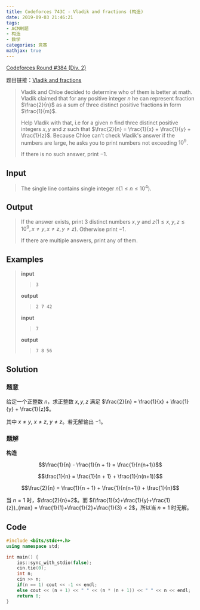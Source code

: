 ```yaml
---
title: Codeforces 743C - Vladik and fractions (构造)
date: 2019-09-03 21:46:21
tags:
- ACM刷题
- 构造
- 数学
categories: 竞赛
mathjax: true
---
```


[Codeforces Round #384 (Div. 2)](http://codeforces.com/contest/743)

题目链接：[Vladik and fractions](http://codeforces.com/problemset/problem/743/C)

> Vladik and Chloe decided to determine who of them is better at math. Vladik claimed that for any positive integer $n$ he can represent fraction $\frac{2}{n}$ as a sum of three distinct positive fractions in form $\frac{1}{m}$.
> 
> Help Vladik with that, i.e for a given $n$ find three distinct positive integers $x, y$ and $z$ such that $\frac{2}{n} = \frac{1}{x} + \frac{1}{y} + \frac{1}{z}$. Because Chloe can't check Vladik's answer if the numbers are large, he asks you to print numbers not exceeding $10^9$.
> 
> If there is no such answer, print $-1$.

## Input

> The single line contains single integer $n (1 \le  n \le  10^4)$.

## Output

> If the answer exists, print 3 distinct numbers $x, y$ and $z (1 \le  x, y, z \le  10^9, x \neq y, x \neq  z, y \neq  z)$. Otherwise print $-1$.
> 
> If there are multiple answers, print any of them.

## Examples

> **input**
> 
> >     3
> 
> **output**
> 
> >     2 7 42
> 
> **input**
> 
> >     7
> 
> **output**
> 
> >     7 8 56
> 


## Solution

### 题意

给定一个正整数 $n$，求正整数 $x,y,z$ 满足 $\frac{2}{n} = \frac{1}{x} + \frac{1}{y} + \frac{1}{z}$。

其中 $x \neq y,\ x \neq z,\ y \neq z$。若无解输出 $-1$。

### 题解

**构造**

$$\frac{1}{n} - \frac{1}{n + 1} = \frac{1}{n(n+1)}$$

$$\frac{1}{n} = \frac{1}{n + 1} + \frac{1}{n(n+1)}$$

$$\frac{2}{n} = \frac{1}{n + 1} + \frac{1}{n(n+1)} + \frac{1}{n}$$

当 $n=1$ 时，$\frac{2}{n}=2$。而 $(\frac{1}{x}+\frac{1}{y}+\frac{1}{z})_{max} = \frac{1}{1}+\frac{1}{2}+\frac{1}{3} < 2$，所以当 $n=1$ 时无解。

## Code 

```cpp
#include <bits/stdc++.h>
using namespace std;

int main() {
    ios::sync_with_stdio(false);
    cin.tie(0);
    int n;
    cin >> n;
    if(n == 1) cout << -1 << endl;
    else cout << (n + 1) << " " << (n * (n + 1)) << " " << n << endl;
    return 0;
}
```